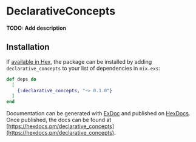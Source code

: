 # DeclarativeConcepts

**TODO: Add description**

## Installation

If [available in Hex](https://hex.pm/docs/publish), the package can be installed
by adding `declarative_concepts` to your list of dependencies in `mix.exs`:

```elixir
def deps do
  [
    {:declarative_concepts, "~> 0.1.0"}
  ]
end
```

Documentation can be generated with [ExDoc](https://github.com/elixir-lang/ex_doc)
and published on [HexDocs](https://hexdocs.pm). Once published, the docs can
be found at [https://hexdocs.pm/declarative_concepts](https://hexdocs.pm/declarative_concepts).

